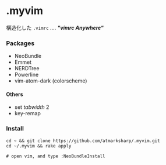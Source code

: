 # .myvim

構造化した `.vimrc` .... ***"vimrc Anywhere"***

### Packages

- NeoBundle
- Emmet
- NERDTree
- Powerline
- vim-atom-dark (colorscheme)

#### Others

- set *tabwidth* 2
- key-remap

### Install

```
cd ~ && git clone https://github.com/atmarksharp/.myvim.git
cd ~/.myvim && rake apply

# open vim, and type :NeoBundleInstall
```
